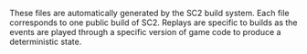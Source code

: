 These files are automatically generated by the SC2 build system. Each file corresponds to one public build of SC2. Replays are specific to builds as the events are played through a specific version of game code to produce a deterministic state.
